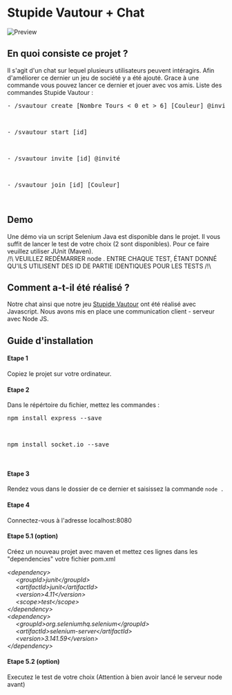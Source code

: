 # Stupide Vautour + Chat
![Preview](https://gitlab.com/l3-webavance/wa-cetre-corcoral/-/raw/master/public/img/baniere.png)


## En quoi consiste ce projet ?
Il s'agit d'un chat sur lequel plusieurs utilisateurs peuvent intéragirs. Afin d'améliorer ce dernier un jeu de société y a été ajouté. Grace à une commande vous pouvez lancer ce dernier et jouer avec vos amis.
Liste des commandes Stupide Vautour :<br>
<pre>- /svautour create [Nombre Tours < 0 et > 6] [Couleur] @invité ...</pre><br>
<pre>- /svautour start [id]</pre><br>
<pre>- /svautour invite [id] @invité</pre><br>
<pre>- /svautour join [id] [Couleur]</pre><br>

## Demo

Une démo via un script Selenium Java est disponible dans le projet. Il vous suffit de lancer le test de votre choix (2 sont disponibles). Pour ce faire veuillez utiliser JUnit (Maven).<br>
/!\ VEUILLEZ REDÉMARRER node . ENTRE CHAQUE TEST, ÉTANT DONNÉ QU'ILS UTILISENT DES ID DE PARTIE IDENTIQUES POUR LES TESTS /!\

## Comment a-t-il été réalisé ?

Notre chat ainsi que notre jeu <a href="https://www.didacto.com/10-ans-et-/1731-stupide-vautour-3421272408320.html" title="Stupide Vautour">Stupide Vautour</a> ont été réalisé avec Javascript. Nous avons mis en place une communication client - serveur avec Node JS.

## Guide d'installation

#### Etape 1

Copiez le projet sur votre ordinateur.

#### Etape 2

Dans le répértoire du fichier, mettez les commandes :
<pre>npm install express --save</pre><br>
<pre>npm install socket.io --save</pre><br>

#### Etape 3

Rendez vous dans le dossier de ce dernier et saisissez la commande <code>node .</code>

#### Etape 4

Connectez-vous à l'adresse localhost:8080

#### Etape 5.1 (option)

Créez un nouveau projet avec maven et mettez ces lignes dans les "dependencies" votre fichier pom.xml<br>

_\<dependency> <br>
&nbsp;&nbsp;&nbsp;&nbsp;&nbsp;\<groupId>junit\</groupId> <br>
&nbsp;&nbsp;&nbsp;&nbsp;&nbsp;\<artifactId>junit\</artifactId> <br>
&nbsp;&nbsp;&nbsp;&nbsp;&nbsp;\<version>4.11\</version> <br>
&nbsp;&nbsp;&nbsp;&nbsp;&nbsp;\<scope>test\</scope> <br>
\</dependency> <br>
\<dependency> <br>
&nbsp;&nbsp;&nbsp;&nbsp;&nbsp;\<groupId>org.seleniumhq.selenium\</groupId> <br>
&nbsp;&nbsp;&nbsp;&nbsp;&nbsp;\<artifactId>selenium-server\</artifactId> <br>
&nbsp;&nbsp;&nbsp;&nbsp;&nbsp;\<version>3.141.59\</version> <br>
\</dependency> <br>_

 
#### Etape 5.2 (option)

Executez le test de votre choix (Attention à bien avoir lancé le serveur node avant)
